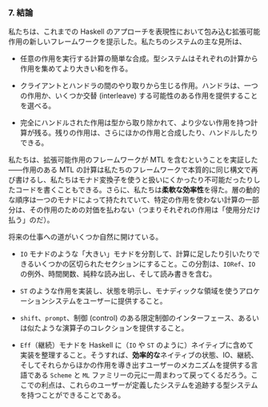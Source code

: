 ### <a name="section7">7. 結論</a>

私たちは、これまでの Haskell のアプローチを表現性において包み込む拡張可能作用の新しいフレームワークを提示した。私たちのシステムの主な見所は、

* 任意の作用を実行する計算の簡単な合成。型システムはそれぞれの計算から作用を集めてより大きい和を作る。

* クライアントとハンドラの間のやり取りから生じる作用。ハンドラは、一つの作用か、いくつか交替 (interleave) する可能性のある作用を提供することを選べる。

* 完全にハンドルされた作用は型から取り除かれて、より少ない作用を持つ計算が残る。残りの作用は、さらにほかの作用と合成したり、ハンドルしたりできる。

私たちは、拡張可能作用のフレームワークが MTL を含むということを実証した――作用のある MTL の計算は私たちのフレームワークで本質的に同じ構文で再び書けるし、私たちはモナド変換子を使うと扱いにくかったり不可能だったりしたコードを書くこともできる。さらに、私たちは**柔軟な効率性**を得た。層の動的な順序は一つのモナドによって持たれていて、特定の作用を使わない計算の一部分は、その作用のための対価を払わない（つまりそれぞれの作用は「使用分だけ払う」のだ）。

将来の仕事への道がいくつか自然に開けている。

* `IO` モナドのような「大きい」モナドを分割して、計算に足したり引いたりできるいくつかの区切られたセクションにすること。この分割は、`IORef`、`IO` の例外、時間関数、純粋な読み出し、そして読み書きを含む。

* `ST` のような作用を実装し、状態を明示し、モナディックな領域を使うアロケーションシステムをユーザーに提供すること。

* `shift`、`prompt`、制御 (control) のある限定制御のインターフェース、あるいは似たような演算子のコレクションを提供すること。

* `Eff`（継続）モナドを Haskell に（`IO` や `ST` のように）ネイティブに含めて実装を整理すること。そうすれば、**効率的な**ネイティブの状態、IO、継続、そしてそれらからほかの作用を導き出すユーザーのメカニズムを提供する言語である `Scheme` と `ML` ファミリーの元に一周まわって戻ってくるだろう。ここでの利点は、これらのユーザーが定義したシステムを追跡する型システムを持つことができることである。
